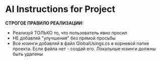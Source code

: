    # AI Instructions for Project
   
   **СТРОГОЕ ПРАВИЛО РЕАЛИЗАЦИИ:**
   - Реализуй ТОЛЬКО то, что пользователь явно просил
   - НЕ добавляй "улучшения" без прямой просьбы
   - Все юзинги добавляй в файл GlobalUsings.cs в корневой папке проекта. Если файла нет - создай его. Локальные юзинги должны быть удалены